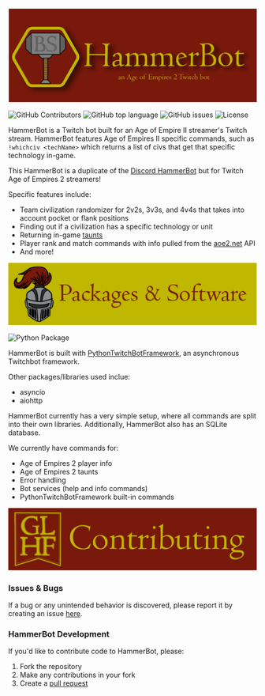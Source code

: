 ![](.github/images/HammerBot_Twitch_Header_noborder.png)

![GitHub Contributors](https://img.shields.io/github/contributors/makayla-moster/HammerBot_Twitch.svg?style=flat-square) ![GitHub top language](https://img.shields.io/github/languages/top/makayla-moster/HammerBot_Twitch?style=flat-square) ![GitHub issues](https://img.shields.io/github/issues/makayla-moster/HammerBot_Twitch?style=flat-square) ![License](https://img.shields.io/github/license/makayla-moster/HammerBot_Twitch.svg?style=flat-square) 


HammerBot is a Twitch bot built for an Age of Empire II streamer's Twitch stream. HammerBot features Age of Empires II specific commands, such as `!whichciv <techName>` which returns a list of civs that get that specific technology in-game.  

This HammerBot is a duplicate of the [Discord HammerBot](https://github.com/makayla-moster/HammerBot) but for Twitch Age of Empires 2 streamers!
  
Specific features include:
- Team civilization randomizer for 2v2s, 3v3s, and 4v4s that takes into account pocket or flank positions
- Finding out if a civilization has a specific technology or unit
- Returning in-game [taunts](https://ageofempires.fandom.com/wiki/Taunts)
- Player rank and match commands with info pulled from the [aoe2.net](https://aoe2.net/#api) API
- And more!


![](.github/images/Packages_Header_2.png)
<!-- ## Python Packages & Software -->
![Python Package](https://img.shields.io/badge/made%20with-python%203.9+-blue.svg?style=flat-square&logo=Python)

HammerBot is built with [PythonTwitchBotFramework](https://github.com/sharkbound/PythonTwitchBotFramework), an asynchronous Twitchbot framework.

Other packages/libraries used inclue:
- asyncio
- aiohttp

HammerBot currently has a very simple setup, where all commands are split into their own libraries. Additionally, HammerBot also has an SQLite database.

We currently have commands for:  
- Age of Empires 2 player info
- Age of Empires 2 taunts
- Error handling
- Bot services (help and info commands)
- PythonTwitchBotFramework built-in commands

<!-- ## Contributing to HammerBot -->
![](.github/images/Contributing_Header-02.png)

### Issues & Bugs
If a bug or any unintended behavior is discovered, please report it by creating an issue [here](https://github.com/makayla-moster/HammerBot_Twitch/issues).

### HammerBot Development
If you'd like to contribute code to HammerBot, please:
1. Fork the repository 
2. Make any contributions in your fork       
3. Create a [pull request](https://github.com/makayla-moster/HammerBot_Twitch/pulls)

<!-- Your pull request will then be reviewed. Please read the [Contributing Guidelines](https://github.com/makayla-moster/HammerBot/blob/main/CONTRIBUTING.md) before creating your first pull request.

### Setting Up HammerBot
After forking the repository:
1. `git clone` HammerBot, and `cd` into the `HammerBot` directory
2. Make a new file called `.env` and fill in the fields based off the `.env.example` file
3. Use [poetry](https://python-poetry.org) to install the necessary dependencies with `poetry install`
4. Run HammerBot with either `poetry run python3 hammerbot.py` (mac/linux) or `poetry run py hammerbot.py` (windows) -->
